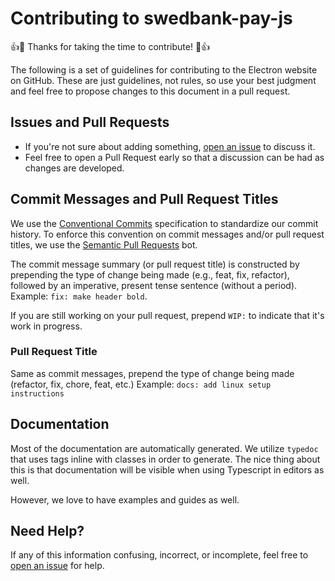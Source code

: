 # Contributing to swedbank-pay-js

:+1::tada: Thanks for taking the time to contribute! :tada::+1:

The following is a set of guidelines for contributing to the Electron website
on GitHub. These are just guidelines, not rules, so use your best judgment and
feel free to propose changes to this document in a pull request.

## Issues and Pull Requests

* If you're not sure about adding something, [open an issue](https://github.com/bjerkio/swedbank-pay-js/issues/new) to discuss it.
* Feel free to open a Pull Request early so that a discussion can be had as changes are developed.

## Commit Messages and Pull Request Titles

We use the [Conventional Commits](https://www.conventionalcommits.org/en/v1.0.0/) specification to standardize our commit history. To enforce this convention on commit messages and/or pull request titles, we use the [Semantic Pull Requests](https://github.com/probot/semantic-pull-requests) bot.

The commit message summary (or pull request title) is constructed by prepending the type of change being made (e.g., feat, fix, refactor), followed by an imperative, present tense sentence (without a period).
Example: `fix: make header bold`.

If you are still working on your pull request, prepend `WIP:` to indicate that it's work in progress.

### Pull Request Title

Same as commit messages, prepend the type of change being made (refactor, fix, chore, feat, etc.) 
Example: `docs: add linux setup instructions`

## Documentation

Most of the documentation are automatically generated. We utilize `typedoc` that uses tags inline
with classes in order to generate. The nice thing about this is that documentation will be visible
when using Typescript in editors as well.

However, we love to have examples and guides as well.

## Need Help?

If any of this information confusing, incorrect, or incomplete, feel free to
[open an issue](https://github.com/bjerkio/swedbank-pay-js/issues/new)
for help.
